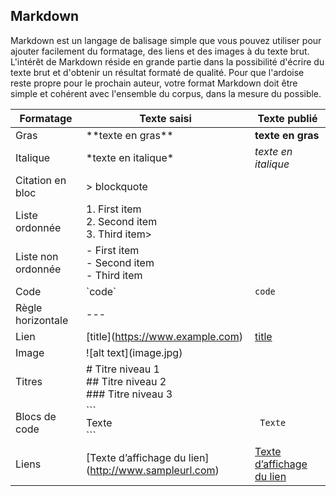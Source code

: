 ## Markdown
Markdown est un langage de balisage simple que vous pouvez utiliser pour ajouter facilement du formatage, des liens et des images à du texte brut. L'intérêt de Markdown réside en grande partie dans la possibilité d'écrire du texte brut et d'obtenir un résultat formaté de qualité. Pour que l'ardoise reste propre pour le prochain auteur, votre format Markdown doit être simple et cohérent avec l'ensemble du corpus, dans la mesure du possible.

Formatage           | Texte saisi                                                         | Texte publié
---                 | ---                                                                 | ---
Gras                | \*\*texte en gras\*\*                                               |**texte en gras**
Italique            | \*texte en italique\*                                               |*texte en italique*
Citation en bloc    | > blockquote                                                        |
Liste ordonnée      | 1. First item<br>2. Second item<br>3. Third item>                   |
Liste non ordonnée  | - First item<br> - Second item<br> - Third item                     |
Code                | \`code\`                                                            | `code`
Règle horizontale   | ---                                                                 |
Lien                | \[title](https://www.example.com)                                   | [title](https://www.example.com)
Image               | \!\[alt text](image.jpg)                                            |
Titres              | \# Titre niveau 1<br> \#\# Titre niveau 2<br> \#\#\# Titre niveau 3 |
Blocs de code       | \`\`\`<br>Texte<br>\`\`\`                                           | ``` Texte```
Liens               | 	\[Texte d’affichage du lien](http://www.sampleurl.com)           |	[Texte d’affichage du lien](http://www.sampleurl.com)